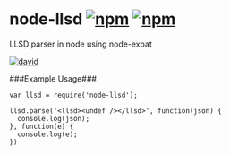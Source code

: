 node-llsd [![npm](https://img.shields.io/npm/l/node-llsd.svg)]() [![npm](https://img.shields.io/npm/v/node-llsd.svg)]()
=========

LLSD parser in node using node-expat

[![david](https://david-dm.org/nopjmp/node-llsd.svg)]()

###Example Usage###
```
var llsd = require('node-llsd');

llsd.parse('<llsd><undef /></llsd>', function(json) {
  console.log(json);
}, function(e) {
  console.log(e);
})
```
